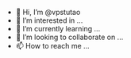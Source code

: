 - 👋 Hi, I’m @vpstutao
- 👀 I’m interested in ...
- 🌱 I’m currently learning ...
- 💞️ I’m looking to collaborate on ...
- 📫 How to reach me ...

<!---
vpstutao/vpstutao is a ✨ special ✨ repository because its `README.md` (this file) appears on your GitHub profile.
You can click the Preview link to take a look at your changes.
--->
